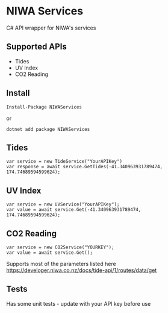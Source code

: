 # NIWA Services

C# API wrapper for NIWA's services

## Supported APIs

* Tides
* UV Index
* CO2 Reading

## Install

`Install-Package NIWAServices`

or

`dotnet add package NIWAServices`

## Tides

```
var service = new TideService("YourAPIKey")
var response = await service.GetTides(-41.340963931789474, 174.74689594599624);
```

## UV Index

```
var service = new UVService("YourAPIKey");
var value = await service.Get(-41.340963931789474, 174.74689594599624);
```

## CO2 Reading

```
var service = new CO2Service("YOURKEY");
var value = await service.Get();
```

Supports most of the parameters listed here https://developer.niwa.co.nz/docs/tide-api/1/routes/data/get

## Tests

Has some unit tests - update with your API key before use

